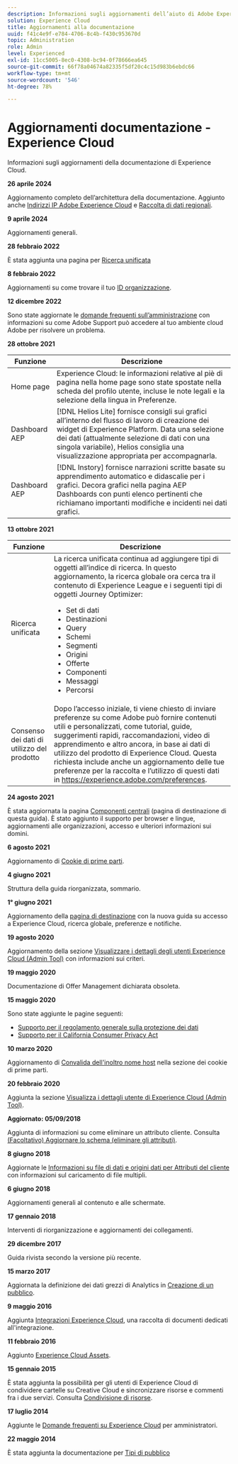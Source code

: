 ```yaml
---
description: Informazioni sugli aggiornamenti dell’aiuto di Adobe Experience Cloud.
solution: Experience Cloud
title: Aggiornamenti alla documentazione
uuid: f41c4e9f-e784-4706-8c4b-f430c953670d
topic: Administration
role: Admin
level: Experienced
exl-id: 11cc5005-8ec0-4308-bc94-0f78666ea645
source-git-commit: 66f78a04674a82335f5df20c4c15d983b6ebdc66
workflow-type: tm+mt
source-wordcount: '546'
ht-degree: 78%

---
```


# Aggiornamenti documentazione - Experience Cloud

Informazioni sugli aggiornamenti della documentazione di Experience Cloud.

**26 aprile 2024**

Aggiornamento completo dell’architettura della documentazione. Aggiunto anche [Indirizzi IP Adobe Experience Cloud](../data-collection/ip-addresses.md) e [Raccolta di dati regionali](../data-collection/rdc.md).

**9 aprile 2024**

Aggiornamenti generali.

**28 febbraio 2022**

È stata aggiunta una pagina per [Ricerca unificata](../features/search.md)

**8 febbraio 2022**

Aggiornamenti su come trovare il tuo [ID organizzazione](../administration/organizations.md).

**12 dicembre 2022**

Sono state aggiornate le [domande frequenti sull’amministrazione](faq.md) con informazioni su come Adobe Support può accedere al tuo ambiente cloud Adobe per risolvere un problema.

**28 ottobre 2021**

| Funzione | Descrizione |
| ------- | ------- |
| Home page | Experience Cloud: le informazioni relative al piè di pagina nella home page sono state spostate nella scheda del profilo utente, incluse le note legali e la selezione della lingua in Preferenze. |
| Dashboard AEP | [!DNL Helios Lite] fornisce consigli sui grafici all’interno del flusso di lavoro di creazione dei widget di Experience Platform. Data una selezione dei dati (attualmente selezione di dati con una singola variabile), Helios consiglia una visualizzazione appropriata per accompagnarla. |
| Dashboard AEP | [!DNL Instory] fornisce narrazioni scritte basate su apprendimento automatico e didascalie per i grafici. Decora grafici nella pagina AEP Dashboards con punti elenco pertinenti che richiamano importanti modifiche e incidenti nei dati grafici. |

**13 ottobre 2021**

| Funzione | Descrizione |
| ------- | ------- |
| Ricerca unificata | La ricerca unificata continua ad aggiungere tipi di oggetti all’indice di ricerca. In questo aggiornamento, la ricerca globale ora cerca tra il contenuto di Experience League e i seguenti tipi di oggetti Journey Optimizer: <ul><li>Set di dati</li><li>Destinazioni</li><li>Query</li><li>Schemi</li><li>Segmenti</li><li>Origini</li><li>Offerte</li><li>Componenti</li><li>Messaggi</li><li>Percorsi</li></ul> |
| Consenso dei dati di utilizzo del prodotto | Dopo l’accesso iniziale, ti viene chiesto di inviare preferenze su come Adobe può fornire contenuti utili e personalizzati, come tutorial, guide, suggerimenti rapidi, raccomandazioni, video di apprendimento e altro ancora, in base ai dati di utilizzo del prodotto di Experience Cloud. Questa richiesta include anche un aggiornamento delle tue preferenze per la raccolta e l’utilizzo di questi dati in <https://experience.adobe.com/preferences>. |

**24 agosto 2021**

È stata aggiornata la pagina [Componenti centrali](../experience-cloud.md) (pagina di destinazione di questa guida). È stato aggiunto il supporto per browser e lingue, aggiornamenti alle organizzazioni, accesso e ulteriori informazioni sui domini.

**6 agosto 2021**

Aggiornamento di [Cookie di prime parti](../data-collection/adobe-managed-cert.md).

**4 giugno 2021**

Struttura della guida riorganizzata, sommario.

**1° giugno 2021**

Aggiornamento della [pagina di destinazione](../experience-cloud.md) con la nuova guida su accesso a Experience Cloud, ricerca globale, preferenze e notifiche.

**19 agosto 2020**

Aggiornamento della sezione [Visualizzare i dettagli degli utenti Experience Cloud (Admin Tool)](../administration/admin-tool-experience-cloud.md) con informazioni sui criteri.

**19 maggio 2020**

Documentazione di Offer Management dichiarata obsoleta.

**15 maggio 2020**

Sono state aggiunte le pagine seguenti:

* [Supporto per il regolamento generale sulla protezione dei dati](../services/customer-attributes/gdpr.md)
* [Supporto per il California Consumer Privacy Act](../services/customer-attributes/ccpa.md)

**10 marzo 2020**

Aggiornamento di [Convalida dell&#39;inoltro nome host](../data-collection/adobe-managed-cert.md) nella sezione dei cookie di prime parti.

**20 febbraio 2020**

Aggiunta la sezione [Visualizza i dettagli utente di Experience Cloud (Admin Tool)](../administration/admin-tool-experience-cloud.md).

**Aggiornato: 05/09/2018**

Aggiunta di informazioni su come eliminare un attributo cliente. Consulta [(Facoltativo) Aggiornare lo schema (eliminare gli attributi)](../services/customer-attributes/t-crs-usecase.md).

**8 giugno 2018**

Aggiornate le [Informazioni su file di dati e origini dati per Attributi del cliente](../services/customer-attributes/crs-data-file.md) con informazioni sul caricamento di file multipli.

**6 giugno 2018**

Aggiornamenti generali al contenuto e alle schermate.

**17 gennaio 2018**

Interventi di riorganizzazione e aggiornamenti dei collegamenti.

**29 dicembre 2017**

Guida rivista secondo la versione più recente.

**15 marzo 2017**

Aggiornata la definizione dei dati grezzi di Analytics in [Creazione di un pubblico](../services/audiences/create.md).

**9 maggio 2016**

Aggiunta [Integrazioni Experience Cloud](../administration/integrations.md), una raccolta di documenti dedicati all&#39;integrazione.

**11 febbraio 2016**

Aggiunto [Experience Cloud Assets](../services/assets/experience-cloud-assets.md).

**15 gennaio 2015**

È stata aggiunta la possibilità per gli utenti di Experience Cloud di condividere cartelle su Creative Cloud e sincronizzare risorse e commenti fra i due servizi. Consulta [Condivisione di risorse](../services/assets/creative-cloud.md).

**17 luglio 2014**

Aggiunte le [Domande frequenti su Experience Cloud](faq.md) per amministratori.

**22 maggio 2014**

È stata aggiunta la documentazione per [Tipi di pubblico](../services/audiences/overview.md)
